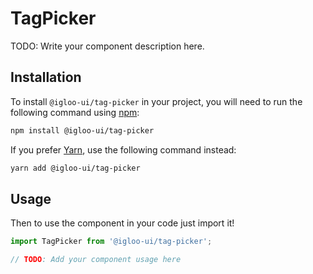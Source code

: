 # TagPicker

TODO: Write your component description here.

  <ReferenceLinks />

## Installation

To install `@igloo-ui/tag-picker` in your project, you will need to run the following command using [npm](https://www.npmjs.com/):

```bash
npm install @igloo-ui/tag-picker
```

If you prefer [Yarn](https://classic.yarnpkg.com/en/), use the following command instead:

```bash
yarn add @igloo-ui/tag-picker
```

## Usage

Then to use the component in your code just import it!

```jsx
import TagPicker from '@igloo-ui/tag-picker';

// TODO: Add your component usage here
```
